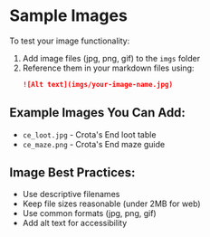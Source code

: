 # Sample Images

To test your image functionality:

1. Add image files (jpg, png, gif) to the `imgs` folder
2. Reference them in your markdown files using:
   ```markdown
   ![Alt text](imgs/your-image-name.jpg)
   ```

## Example Images You Can Add:

- `ce_loot.jpg` - Crota's End loot table
- `ce_maze.png` - Crota's End maze guide

## Image Best Practices:

- Use descriptive filenames
- Keep file sizes reasonable (under 2MB for web)
- Use common formats (jpg, png, gif)
- Add alt text for accessibility
